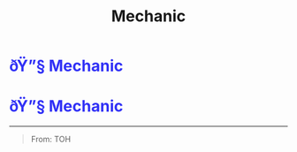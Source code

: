 ﻿---
lang: en-US
title: Mechanic
prev: Lighter
next: Medic
---
# <font color="#3131f6">ðŸ”§ <b>Mechanic</b></font> <Badge text="Support" type="tip" vertical="middle"/>
# <font color="#3131f6">ðŸ”§ <b>Mechanic</b></font> <Badge text="Support" type="tip" vertical="middle"/>
---

> From: TOH

